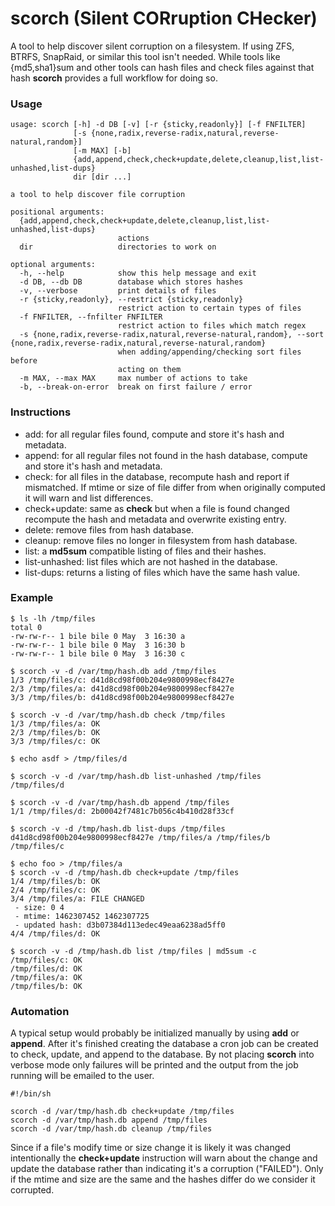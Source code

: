 # scorch (Silent CORruption CHecker)

A tool to help discover silent corruption on a filesystem. If using ZFS, BTRFS, SnapRaid, or similar this tool isn't needed. While tools like {md5,sha1}sum and other tools can hash files and check files against that hash **scorch** provides a full workflow for doing so.

### Usage
```
usage: scorch [-h] -d DB [-v] [-r {sticky,readonly}] [-f FNFILTER]
              [-s {none,radix,reverse-radix,natural,reverse-natural,random}]
              [-m MAX] [-b]
              {add,append,check,check+update,delete,cleanup,list,list-unhashed,list-dups}
              dir [dir ...]

a tool to help discover file corruption

positional arguments:
  {add,append,check,check+update,delete,cleanup,list,list-unhashed,list-dups}
                        actions
  dir                   directories to work on

optional arguments:
  -h, --help            show this help message and exit
  -d DB, --db DB        database which stores hashes
  -v, --verbose         print details of files
  -r {sticky,readonly}, --restrict {sticky,readonly}
                        restrict action to certain types of files
  -f FNFILTER, --fnfilter FNFILTER
                        restrict action to files which match regex
  -s {none,radix,reverse-radix,natural,reverse-natural,random}, --sort {none,radix,reverse-radix,natural,reverse-natural,random}
                        when adding/appending/checking sort files before
                        acting on them
  -m MAX, --max MAX     max number of actions to take
  -b, --break-on-error  break on first failure / error

```

### Instructions

* add: for all regular files found, compute and store it's hash and metadata.
* append: for all regular files not found in the hash database, compute and store it's hash and metadata.
* check: for all files in the database, recompute hash and report if mismatched. If mtime or size of file differ from when originally  computed it will warn and list differences.
* check+update: same as **check** but when a file is found changed recompute the hash and metadata and overwrite existing entry.
* delete: remove files from hash database.
* cleanup: remove files no longer in filesystem from hash database.
* list: a **md5sum** compatible listing of files and their hashes.
* list-unhashed: list files which are not hashed in the database.
* list-dups: returns a listing of files which have the same hash value.

### Example

```
$ ls -lh /tmp/files
total 0
-rw-rw-r-- 1 bile bile 0 May  3 16:30 a
-rw-rw-r-- 1 bile bile 0 May  3 16:30 b
-rw-rw-r-- 1 bile bile 0 May  3 16:30 c

$ scorch -v -d /var/tmp/hash.db add /tmp/files
1/3 /tmp/files/c: d41d8cd98f00b204e9800998ecf8427e
2/3 /tmp/files/a: d41d8cd98f00b204e9800998ecf8427e
3/3 /tmp/files/b: d41d8cd98f00b204e9800998ecf8427e

$ scorch -v -d /var/tmp/hash.db check /tmp/files
1/3 /tmp/files/a: OK
2/3 /tmp/files/b: OK
3/3 /tmp/files/c: OK

$ echo asdf > /tmp/files/d

$ scorch -v -d /var/tmp/hash.db list-unhashed /tmp/files
/tmp/files/d

$ scorch -v -d /var/tmp/hash.db append /tmp/files
1/1 /tmp/files/d: 2b00042f7481c7b056c4b410d28f33cf

$ scorch -v -d /tmp/hash.db list-dups /tmp/files
d41d8cd98f00b204e9800998ecf8427e /tmp/files/a /tmp/files/b /tmp/files/c

$ echo foo > /tmp/files/a
$ scorch -v -d /tmp/hash.db check+update /tmp/files
1/4 /tmp/files/b: OK
2/4 /tmp/files/c: OK
3/4 /tmp/files/a: FILE CHANGED
 - size: 0 4
 - mtime: 1462307452 1462307725
 - updated hash: d3b07384d113edec49eaa6238ad5ff0
4/4 /tmp/files/d: OK

$ scorch -v -d /tmp/hash.db list /tmp/files | md5sum -c
/tmp/files/c: OK
/tmp/files/d: OK
/tmp/files/a: OK
/tmp/files/b: OK
```

### Automation

A typical setup would probably be initialized manually by using **add** or **append**. After it's finished creating the database a cron job can be created to check, update, and append to the database. By not placing **scorch** into verbose mode only failures will be printed and the output from the job running will be emailed to the user.

```
#!/bin/sh

scorch -d /var/tmp/hash.db check+update /tmp/files
scorch -d /var/tmp/hash.db append /tmp/files
scorch -d /var/tmp/hash.db cleanup /tmp/files
```

Since if a file's modify time or size change it is likely it was changed intentionally the **check+update** instruction will warn about the change and update the database rather than indicating it's a corruption ("FAILED"). Only if the mtime and size are the same and the hashes differ do we consider it corrupted.

